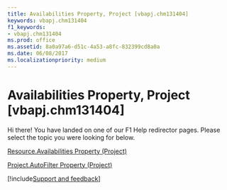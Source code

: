 ```yaml
---
title: Availabilities Property, Project [vbapj.chm131404]
keywords: vbapj.chm131404
f1_keywords:
- vbapj.chm131404
ms.prod: office
ms.assetid: 8a0a97a6-d51c-4a53-a8fc-832399cd8a0a
ms.date: 06/08/2017
ms.localizationpriority: medium
---
```



# Availabilities Property, Project [vbapj.chm131404]

Hi there! You have landed on one of our F1 Help redirector pages. Please select the topic you were looking for below.

[Resource.Availabilities Property (Project)](https://docs.microsoft.com/office/vba/api/Project.Resource.Availabilities)

[Project.AutoFilter Property (Project)](https://docs.microsoft.com/office/vba/api/Project.Project.AutoFilter)

[!include[Support and feedback](~/includes/feedback-boilerplate.md)]

